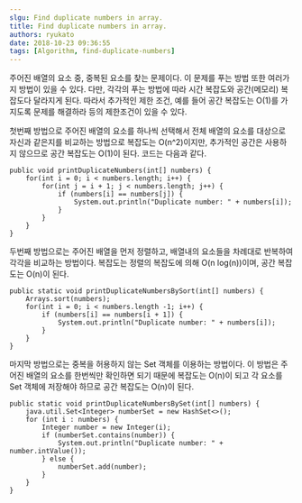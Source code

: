 ```yaml
---
slgu: Find duplicate numbers in array.
title: Find duplicate numbers in array.
authors: ryukato
date: 2018-10-23 09:36:55
tags: [Algorithm, find-duplicate-numbers]
---
```


<!-- truncate -->

주어진 배열의 요소 중, 중복된 요소를 찾는 문제이다. 이 문제를 푸는 방법 또한 여러가지 방법이 있을 수 있다. 다만, 각각의 푸는 방법에 따라 시간 복잡도와 공간(메모리) 복잡도다 달라지게 된다. 따라서 추가적인 제한 조건, 예를 들어 공간 복잡도는 O(1)를 가지도록 문제를 해결하라 등의 제한조건이 있을 수 있다.

첫번째 방법으로 주어진 배열의 요소를 하나씩 선택해서 전체 배열의 요소를 대상으로 자신과 같은지를 비교하는 방법으로 복잡도는 O(n^2)이지만, 추가적인 공간은 사용하지 않으므로 공간 복잡도는 O(1)이 된다.  코드는 다음과 같다.

```
public void printDuplicateNumbers(int[] numbers) {
	for(int i = 0; i < numbers.length; i++) {
		for(int j = i + 1; j < numbers.length; j++) {
			if (numbers[i] == numbers[j]) {
				System.out.println("Duplicate number: " + numbers[i]);
			}
		}
	}
}
```

두번째 방법으로는 주어진 배열을 먼저 정렬하고, 배열내의 요소들을 차례대로 반복하여 각각을 비교하는 방법이다. 복잡도는 정렬의 복잡도에 의해 O(n log(n))이며, 공간 복잡도는 O(n)이 된다.

```
public static void printDuplicateNumbersBySort(int[] numbers) {
    Arrays.sort(numbers);
    for(int i = 0; i < numbers.length -1; i++) {
        if (numbers[i] == numbers[i + 1]) {
            System.out.println("Duplicate number: " + numbers[i]);
        }
    }
}
```

마지막 방법으로는 중복을 허용하지 않는 Set 객체를 이용하는 방법이다.  이 방법은 주어진 배열의 요소를 한번씩만 확인하면 되기 때문에 복잡도는 O(n)이 되고 각 요소를 Set 객체에 저장해야 하므로 공간 복잡도는 O(n)이 된다.

```
public static void printDuplicateNumbersBySet(int[] numbers) {
    java.util.Set<Integer> numberSet = new HashSet<>();
    for (int i : numbers) {
        Integer number = new Integer(i);
        if (numberSet.contains(number)) {
            System.out.println("Duplicate number: " + number.intValue());
        } else {
            numberSet.add(number);
        }
    }
}
```
